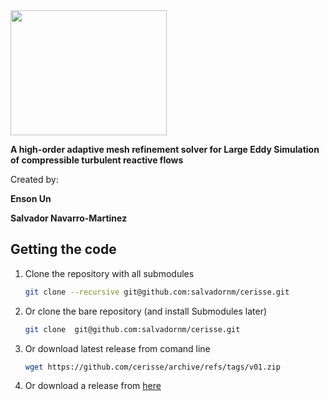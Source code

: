 <img src="images/cereza.jpg" width=250 height=200>

**A high-order adaptive mesh refinement solver for Large Eddy Simulation of compressible turbulent reactive flows**

Created by:

**Enson Un**

**Salvador Navarro-Martinez**


## Getting the code

1. Clone the repository with all submodules
    ```bash
    git clone --recursive git@github.com:salvadornm/cerisse.git
    ```
2. Or clone the bare repository (and install Submodules later)
    ```bash
    git clone  git@github.com:salvadornm/cerisse.git
    ```
3. Or download latest release from comand line
    ```bash
    wget https://github.com/cerisse/archive/refs/tags/v01.zip
    ```
4. Or download a release from [here](https://github.com/salvadornm/cerisse/releases) 